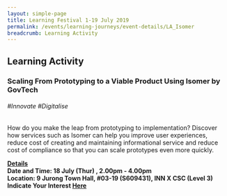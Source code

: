 ```yaml
---
layout: simple-page
title: Learning Festival 1-19 July 2019
permalink: /events/learning-journeys/event-details/LA_Isomer
breadcrumb: Learning Activity
---
```


## Learning Activity
### Scaling From Prototyping to a Viable Product Using Isomer by GovTech

###### _#Innovate #Digitalise_

How do you make the leap from prototyping to implementation? Discover how services such as Isomer can help you improve user experiences, reduce cost of creating and maintaining informational service and reduce cost of compliance so that you can scale prototypes even more quickly. 

<b><u>Details</u><br>
**Date and Time: 18 July (Thur) , 2.00pm - 4.00pm** <br>
**Location: 9 Jurong Town Hall, #03-19 (S609431), INN X CSC (Level 3)** <br>
**Indicate Your Interest [Here](https://www.eventbrite.sg/e/scaling-from-prototyping-to-a-viable-product-using-isomer-by-govtech-tickets-62296638924)** 


